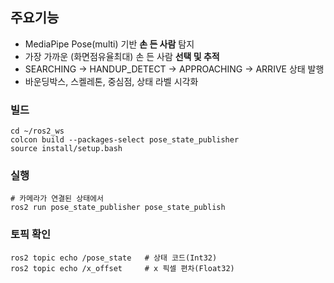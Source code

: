 ## 주요기능
- MediaPipe Pose(multi) 기반 **손 든 사람** 탐지
- 가장 가까운 (화면점유율최대) 손 든 사람 **선택 및 추적**
- SEARCHING -> HANDUP_DETECT -> APPROACHING -> ARRIVE 상태 발행
- 바운딩박스, 스켈레톤, 중심점, 상태 라벨 시각화

### 빌드
```
cd ~/ros2_ws
colcon build --packages-select pose_state_publisher
source install/setup.bash
```
### 실행
```
# 카메라가 연결된 상태에서
ros2 run pose_state_publisher pose_state_publish
```
### 토픽 확인
```
ros2 topic echo /pose_state   # 상태 코드(Int32)
ros2 topic echo /x_offset     # x 픽셀 편차(Float32)
```
